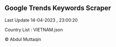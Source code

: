 

## Google Trends Keywords Scraper 
 
Last Update 14-04-2023 , 23:00:20

Country List :
VIETNAM.json



© Abdul Muttaqin 
